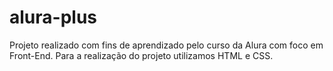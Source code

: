 # alura-plus
Projeto realizado com fins de aprendizado pelo curso da Alura com foco em Front-End. Para a realização do projeto utilizamos HTML e CSS. 
